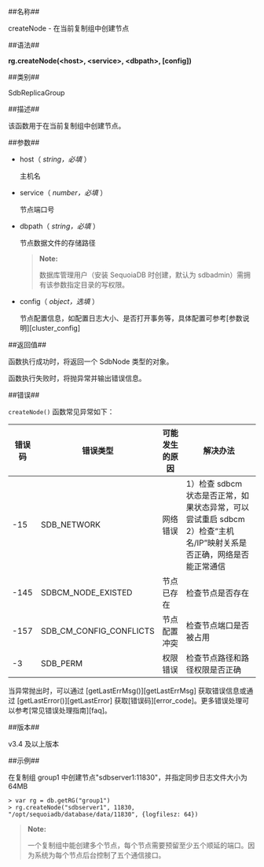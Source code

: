 ##名称##

createNode - 在当前复制组中创建节点

##语法##

**rg.createNode(\<host\>, \<service\>, \<dbpath\>, \[config])**

##类别##

SdbReplicaGroup

##描述##

该函数用于在当前复制组中创建节点。

##参数##

- host（ *string，必填* ）

    主机名

- service（ *number，必填* ）

    节点端口号

- dbpath（ *string，必填* ）

    节点数据文件的存储路径

    >**Note:**
    >
    > 数据库管理用户（安装 SequoiaDB 时创建，默认为 sdbadmin）需拥有该参数指定目录的写权限。

- config（ *object，选填* ）

    节点配置信息，如配置日志大小、是否打开事务等，具体配置可参考[参数说明][cluster_config]

##返回值##

函数执行成功时，将返回一个 SdbNode 类型的对象。

函数执行失败时，将抛异常并输出错误信息。

##错误##

`createNode()` 函数常见异常如下：

| 错误码 | 错误类型 | 可能发生的原因 | 解决办法 |
| ------ | -------- | -------------- | -------- |
| -15      |SDB_NETWORK| 网络错误     | 1）检查 sdbcm 状态是否正常，如果状态异常，可以尝试重启 sdbcm<br> 2）检查“主机名/IP”映射关系是否正确，网络是否能正常通信 |
| -145     |SDBCM_NODE_EXISTED| 节点已存在   | 检查节点是否存在 |
| -157     |SDB_CM_CONFIG_CONFLICTS| 节点配置冲突 | 检查节点端口是否被占用 |
| -3       | SDB_PERM|权限错误     | 检查节点路径和路径权限是否正确 |

当异常抛出时，可以通过 [getLastErrMsg()][getLastErrMsg] 获取错误信息或通过 [getLastError()][getLastError] 获取[错误码][error_code]。更多错误处理可以参考[常见错误处理指南][faq]。

##版本##

v3.4 及以上版本

##示例##

在复制组 group1 中创建节点"sdbserver1:11830"，并指定同步日志文件大小为 64MB

```lang-javascript
> var rg = db.getRG("group1")
> rg.createNode("sdbserver1", 11830, "/opt/sequoiadb/database/data/11830", {logfilesz: 64})
```

> **Note:**  
>
> 一个复制组中能创建多个节点，每个节点需要预留至少五个顺延的端口。因为系统为每个节点后台控制了五个通信接口。


[^_^]:
    本文使用的所有引用及链接
[cluster_config]:manual/Distributed_Engine/Maintainance/Database_Configuration/parameter_instructions.md
[getLastErrMsg]:manual/Manual/Sequoiadb_Command/Global/getLastErrMsg.md
[getLastError]:manual/Manual/Sequoiadb_Command/Global/getLastError.md
[faq]:manual/FAQ/faq_sdb.md
[error_code]:manual/Manual/Sequoiadb_error_code.md
